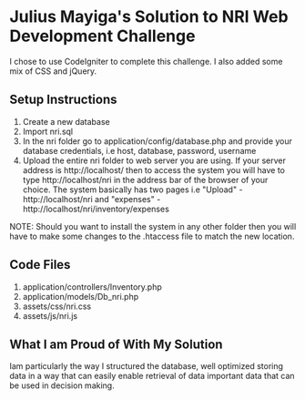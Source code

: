 # Julius Mayiga's Solution to NRI Web Development Challenge
I chose to use CodeIgniter to complete this challenge. I also added some mix of CSS and jQuery.

## Setup Instructions
1. Create a new database
2. Import nri.sql
3. In the nri folder go to application/config/database.php and provide your database credentials, i.e host, database, password, username 
4. Upload the entire nri folder to web server you are using. If your server address is http://localhost/ then to access the system you will have to type http://localhost/nri in the address bar of the browser of your choice. The system basically has two pages i.e "Upload" - http://localhost/nri and "expenses" - http://localhost/nri/inventory/expenses

NOTE: Should you want to install the system in any other folder then you will have to make some changes to the .htaccess file to match the new location.

## Code Files
1. application/controllers/Inventory.php
2. application/models/Db_nri.php
3. assets/css/nri.css
4. assets/js/nri.js

## What I am Proud of With My Solution
Iam particularly the way I structured the database, well optimized storing data in a way that can easily enable retrieval of data important data that can be used in decision making.
